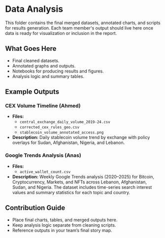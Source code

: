 # Data Analysis

This folder contains the final merged datasets, annotated charts, and scripts
for results generation. Each team member's output should live here once data
is ready for visualization or inclusion in the report.

## What Goes Here

- Final cleaned datasets.
- Annotated graphs and outputs.
- Notebooks for producing results and figures.
- Analysis logic and summary tables.

## Example Outputs

### CEX Volume Timeline (Ahmed)

- **Files:**
  - `central_exchange_daily_volume_2019-24.csv`
  - `corrected_cex_rules_geo.csv`
  - `stablecoin_volume_annotated_access.png`
- **Description:** Daily stablecoin volume trend by exchange with policy
  overlays for Sudan, Afghanistan, Nigeria, and Lebanon.

### Google Trends Analysis (Anas)

- **Files:**
  - `active_wallet_count.csv`
- **Description:** Weekly Google Trends analysis (2020–2025) for Bitcoin,
  Cryptocurrency, Markets, and NFTs across Lebanon, Afghanistan, Sudan, and Nigeria.
  The dataset includes time-series search interest values and summary statistics
  for each topic and country.

## Contribution Guide

- Place final charts, tables, and merged outputs here.
- Keep analysis logic separate from cleaning scripts.
- Reference outputs in your team’s final story map.
